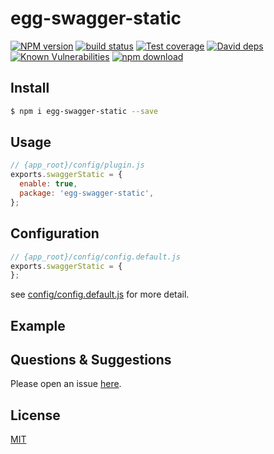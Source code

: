 # egg-swagger-static

[![NPM version][npm-image]][npm-url]
[![build status][travis-image]][travis-url]
[![Test coverage][codecov-image]][codecov-url]
[![David deps][david-image]][david-url]
[![Known Vulnerabilities][snyk-image]][snyk-url]
[![npm download][download-image]][download-url]

[npm-image]: https://img.shields.io/npm/v/egg-swagger-static.svg?style=flat-square
[npm-url]: https://npmjs.org/package/egg-swagger-static
[travis-image]: https://img.shields.io/travis/eggjs/egg-swagger-static.svg?style=flat-square
[travis-url]: https://travis-ci.org/eggjs/egg-swagger-static
[codecov-image]: https://img.shields.io/codecov/c/github/eggjs/egg-swagger-static.svg?style=flat-square
[codecov-url]: https://codecov.io/github/eggjs/egg-swagger-static?branch=master
[david-image]: https://img.shields.io/david/eggjs/egg-swagger-static.svg?style=flat-square
[david-url]: https://david-dm.org/eggjs/egg-swagger-static
[snyk-image]: https://snyk.io/test/npm/egg-swagger-static/badge.svg?style=flat-square
[snyk-url]: https://snyk.io/test/npm/egg-swagger-static
[download-image]: https://img.shields.io/npm/dm/egg-swagger-static.svg?style=flat-square
[download-url]: https://npmjs.org/package/egg-swagger-static

<!--
Description here.
-->

## Install

```bash
$ npm i egg-swagger-static --save
```

## Usage

```js
// {app_root}/config/plugin.js
exports.swaggerStatic = {
  enable: true,
  package: 'egg-swagger-static',
};
```

## Configuration

```js
// {app_root}/config/config.default.js
exports.swaggerStatic = {
};
```

see [config/config.default.js](config/config.default.js) for more detail.

## Example

<!-- example here -->

## Questions & Suggestions

Please open an issue [here](https://github.com/eggjs/egg/issues).

## License

[MIT](LICENSE)
